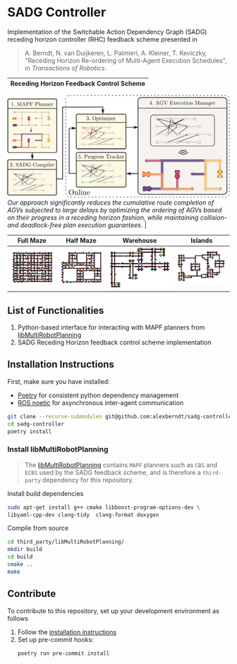 # SADG Controller

Implementation of the
  Switchable Action Dependency Graph (SADG)
  receding horizon controller (RHC) feedback scheme
  presented in

> A. Berndt, N. van Duijkeren, L. Palmieri, A. Kleiner, T. Keviczky, "Receding Horizon Re-ordering of Multi-Agent Execution Schedules", in _Transactions of Robotics_.

Receding Horizon Feedback Control Scheme |
:-------------------------:|
![](.github/diagrams/feedback_diagram.svg)
_Our approach significantly reduces the cumulative route completion of AGVs subjected to large delays by optimizing the ordering of AGVs based on their progress in a receding horizon fashion, while maintaining collision- and deadlock-free plan execution guarantees._ |

Full Maze             |  Half Maze |  Warehouse |  Islands
:-------------------------:|:-------------------------:|:-------------------------:|:-------------------------:
![Full Maze](.github/diagrams/full_maze.svg)  |  ![Half Maze](.github/diagrams/half_maze.svg) | ![Half Maze](.github/diagrams/warehouse.svg) | ![Half Maze](.github/diagrams/islands.svg)

## List of Functionalities

1. Python-based interface for interacting with MAPF planners from [libMultiRobotPlanning](https://github.com/whoenig/libMultiRobotPlanning)
2. SADG Receding Horizon feedback control scheme implementation

## Installation Instructions

First, make sure you have installed:

- [Poetry](https://python-poetry.org/docs/) for consistent python dependency management
- [ROS noetic](http://wiki.ros.org/noetic/Installation/Ubuntu) for asynchronous inter-agent communication

```bash
git clone --recurse-submodules git@github.com:alexberndt/sadg-controller.git
cd sadg-controller
poetry install
```

### Install libMultiRobotPlanning

> The [libMultiRobotPlanning](https://github.com/whoenig/libMultiRobotPlanning) contains `MAPF` planners such as `CBS` and `ECBS` used by the SADG feedback scheme, and is therefore a `third-party` dependency for this repository.

Install build dependencies

```bash
sudo apt-get install g++ cmake libboost-program-options-dev \
libyaml-cpp-dev clang-tidy  clang-format doxygen
```

Compile from source
```bash
cd third_party/libMultiRobotPlanning/
mkdir build
cd build
cmake ..
make
```


## Contribute

To contribute to this repository, set up your development environment as follows

1. Follow the [installation instructions](#installation-instruction)
2. Set up pre-commit hooks:
    ```bash
    poetry run pre-commit install
    ```
